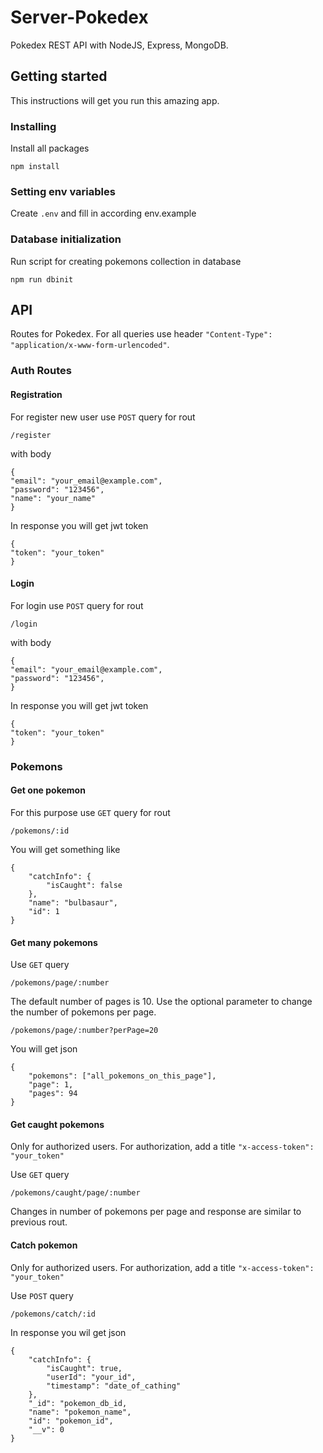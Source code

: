 # Server-Pokedex

Pokedex REST API with NodeJS, Express, MongoDB. 
 
## Getting started

This instructions will get you run this amazing app.

### Installing

Install all packages

```
npm install
```

### Setting env variables

Create `.env` and fill in according env.example

### Database initialization

Run script for creating pokemons collection in database

```
npm run dbinit
```

## API

Routes for Pokedex. For all queries use header `"Content-Type": "application/x-www-form-urlencoded"`.

### Auth Routes

#### Registration

For register new user use `POST` query for rout

```
/register
```

with body

```
{
"email": "your_email@example.com",
"password": "123456",
"name": "your_name"
}
```
 
In response you will get jwt token 

```
{
"token": "your_token"
}
```

#### Login

For login use `POST` query for rout

```
/login
```

with body

```
{
"email": "your_email@example.com",
"password": "123456",
}
```

In response you will get jwt token 

```
{
"token": "your_token"
}
```

### Pokemons

#### Get one pokemon

For this purpose use `GET` query for rout

```
/pokemons/:id
```

You will get something like

```
{
    "catchInfo": {
        "isCaught": false
    },
    "name": "bulbasaur",
    "id": 1
}
```

#### Get many pokemons

Use `GET` query

```
/pokemons/page/:number
```

The default number of pages is 10. Use the optional parameter to change the number of pokemons per page.

```
/pokemons/page/:number?perPage=20
```

You will get json

```
{
    "pokemons": ["all_pokemons_on_this_page"],
    "page": 1,
    "pages": 94
}
```

#### Get caught pokemons

Only for authorized users. For authorization, add a title `"x-access-token": "your_token"`

Use `GET` query

```
/pokemons/caught/page/:number
```

Changes in number of pokemons per page and response are similar to previous rout.

#### Catch pokemon

Only for authorized users. For authorization, add a title `"x-access-token": "your_token"`

Use `POST` query

```
/pokemons/catch/:id
```

In response you wil get json

```
{
    "catchInfo": {
        "isCaught": true,
        "userId": "your_id",
        "timestamp": "date_of_cathing"
    },
    "_id": "pokemon_db_id,
    "name": "pokemon_name",
    "id": "pokemon_id",
    "__v": 0
}
```